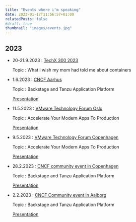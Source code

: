 ```yaml
---
title: "Events where i'm speaking"
date: 2023-01-17T11:56:57+01:00
relatedPosts: false
#draft: true
thumbnail: "images/events.jpg"
---
```

## 2023

- 20-21.9.2023 : [TechX 300 2023](https://www.eventbrite.com/e/techx-300-2023-tickets-647990355597)

    Topic : What i wish my mom had told me about containers

- 1.6.2023 : [CNCF Aarhus](https://community.cncf.io/events/details/cncf-aarhus-presents-paving-the-path-to-production-with-backstagetap-cartographer-1/)

    Topic : Backstage and Tanzu Application Platform

    [Presentation](2023/2023_6_CNCF_TAP_Backstage.pdf)

- 11.5.2023 : [VMware Technology Forum Oslo](https://www.vmwareforum.com/norway/)

    Topic : Accelerate Your Modern Apps To Production

    [Presentation](2023/VMware_Tech_forum_2023_Modern_apps_no.pdf)

- 9.5.2023 : [VMware Technology Forum Copenhagen](https://www.vmwareforum.com/denmark/)

    Topic : Accelerate Your Modern Apps To Production

    [Presentation](2023/VMware_Tech_forum_2023_Modern_apps_dk.pdf)

- 28.2.2023 : [CNCF community event in Copenhagen](https://community.cncf.io/events/details/cncf-copenhagen-presents-secure-and-manage-your-kubernetes-platform-like-a-pro/)

    Topic : Backstage and Tanzu Application Platform

    [Presentation](2023/2023_2_CNCF_CPH_TAP_Backstage.pdf)

- 2.2.2023 : [CNCF Community event in Aalborg](https://community.cncf.io/events/details/cncf-aalborg-presents-how-to-pave-paths-for-developers-and-ops-with-backstagetap-cartographer/)

    Topic : Backstage and Tanzu Application Platform

    [Presentation](2023/2023_2_CNCF_TAP_Backstage.pdf)
